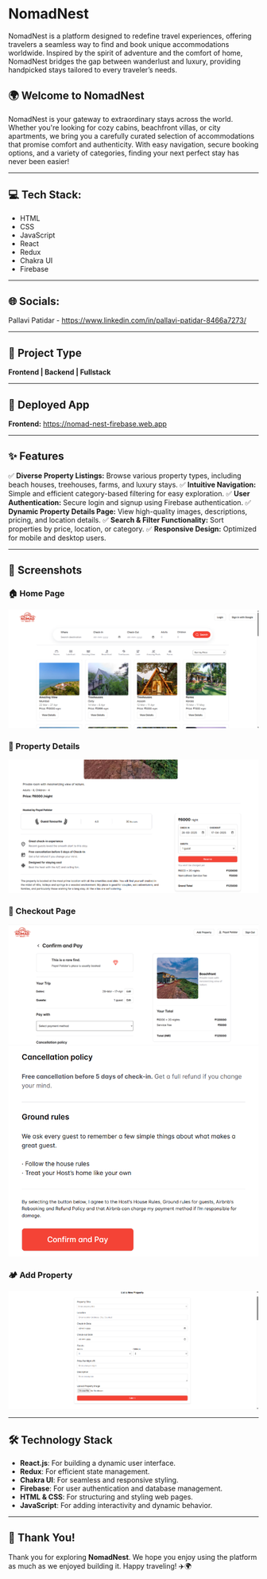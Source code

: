 # NomadNest

NomadNest is a platform designed to redefine travel experiences, offering travelers a seamless way to find and book unique accommodations worldwide. Inspired by the spirit of adventure and the comfort of home, NomadNest bridges the gap between wanderlust and luxury, providing handpicked stays tailored to every traveler’s needs.

## 🌍 Welcome to NomadNest

NomadNest is your gateway to extraordinary stays across the world. Whether you're looking for cozy cabins, beachfront villas, or city apartments, we bring you a carefully curated selection of accommodations that promise comfort and authenticity. With easy navigation, secure booking options, and a variety of categories, finding your next perfect stay has never been easier!

---

## 💻 Tech Stack:
- HTML
- CSS
- JavaScript
- React
- Redux
- Chakra UI
- Firebase

---

## 🌐 Socials:
Pallavi Patidar - https://www.linkedin.com/in/pallavi-patidar-8466a7273/

---

## 🚀 Project Type
**Frontend | Backend | Fullstack**

---

## 🔗 Deployed App
**Frontend:** https://nomad-nest-firebase.web.app


---

## ✨ Features
✅ **Diverse Property Listings:** Browse various property types, including beach houses, treehouses, farms, and luxury stays.
✅ **Intuitive Navigation:** Simple and efficient category-based filtering for easy exploration.
✅ **User Authentication:** Secure login and signup using Firebase authentication.
✅ **Dynamic Property Details Page:** View high-quality images, descriptions, pricing, and location details.
✅ **Search & Filter Functionality:** Sort properties by price, location, or category.
✅ **Responsive Design:** Optimized for mobile and desktop users.

---

## 📸 Screenshots
### 🏠 Home Page
![Home Page](src/assets/screenshots/SS1.png)

### 🏡 Property Details
![Property Details](src/assets/screenshots/SS2.png)

### 🛒 Checkout Page
![Checkout Page](src/assets/screenshots/SS3.png)
![Confirm and Pay](src/assets/screenshots/SS4.png)

### 🏕️ Add Property
![Add Property](src/assets/screenshots/SS5.png)

---

## 🛠️ Technology Stack
- **React.js**: For building a dynamic user interface.
- **Redux**: For efficient state management.
- **Chakra UI**: For seamless and responsive styling.
- **Firebase**: For user authentication and database management.
- **HTML & CSS**: For structuring and styling web pages.
- **JavaScript**: For adding interactivity and dynamic behavior.

---

## 🙌 Thank You!
Thank you for exploring **NomadNest**. We hope you enjoy using the platform as much as we enjoyed building it. Happy traveling! ✈️🌍

